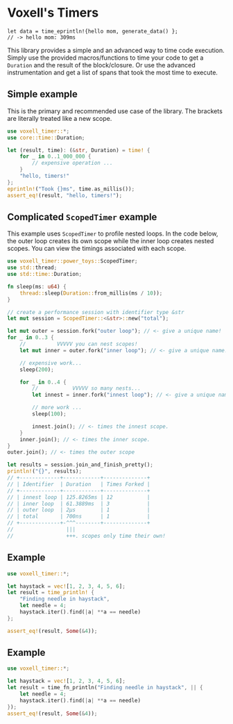 # Voxell's Timers

```rust,ignore
let data = time_eprintln!{hello mom, generate_data() };
// -> hello mom: 309ms
```

This library provides a simple and an advanced way to time code execution.
Simply use the provided macros/functions to time your code to get a `Duration` and the result of the block/closure.
Or use the advanced instrumentation and get a list of spans that took the most time to execute. 

## Simple example

This is the primary and recommended use case of the library. The brackets are literally treated like a new scope.

```rust
use voxell_timer::*;
use core::time::Duration;

let (result, time): (&str, Duration) = time! {
    for _ in 0..1_000_000 {
        // expensive operation ...
    }
    "hello, timers!"
};
eprintln!("Took {}ms", time.as_millis());
assert_eq!(result, "hello, timers!");
```

## Complicated `ScopedTimer` example

This example uses `ScopedTimer` to profile nested loops. In the code below, the outer loop creates its own scope while the inner loop creates nested scopes. You can view the timings associated with each scope.

```rust
use voxell_timer::power_toys::ScopedTimer;
use std::thread;
use std::time::Duration;

fn sleep(ms: u64) {
    thread::sleep(Duration::from_millis(ms / 10));
}

// create a performance session with identifier type &str
let mut session = ScopedTimer::<&str>::new("total");

let mut outer = session.fork("outer loop"); // <- give a unique name!
for _ in 0..3 {
    //          VVVVV you can nest scopes!
    let mut inner = outer.fork("inner loop"); // <- give a unique name!

    // expensive work...
    sleep(200);

    for _ in 0..4 {
        //           VVVVV so many nests...
        let innest = inner.fork("innest loop"); // <- give a unique name!

        // more work ...
        sleep(100);

        innest.join(); // <- times the innest scope.
    }
    inner.join(); // <- times the inner scope.
}
outer.join(); // <- times the outer scope

let results = session.join_and_finish_pretty();
println!("{}", results);
// +-------------+------------+--------------+
// | Identifier  | Duration   | Times Forked |
// +-------------+------------+--------------+
// | innest loop | 125.8265ms | 12           |
// | inner loop  | 61.3889ms  | 3            |
// | outer loop  | 2µs        | 1            |
// | total       | 700ns      | 1            |
// +-------------+-^^^--------+--------------+
//                 |||
//                 +++. scopes only time their own!
```

## Example

```rust
use voxell_timer::*;

let haystack = vec![1, 2, 3, 4, 5, 6];
let result = time_println! {
    "Finding needle in haystack",
    let needle = 4;
    haystack.iter().find(|a| **a == needle)
};

assert_eq!(result, Some(&4));
```

## Example

```rust
use voxell_timer::*;

let haystack = vec![1, 2, 3, 4, 5, 6];
let result = time_fn_println("Finding needle in haystack", || {
    let needle = 4;
    haystack.iter().find(|a| **a == needle)
});
assert_eq!(result, Some(&4));
```
